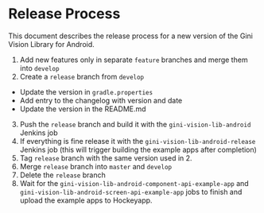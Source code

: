 # Release Process

This document describes the release process for a new version of the Gini Vision Library for Android.

1. Add new features only in separate `feature` branches and merge them into `develop`
2. Create a `release` branch from `develop`
  * Update the version in `gradle.properties` 
  * Add entry to the changelog with version and date
  * Update the version in the README.md
3. Push the `release` branch and build it with the `gini-vision-lib-android` Jenkins job
4. If everything is fine release it with the `gini-vision-lib-android-release` Jenkins job (this will trigger building the example apps after completion)
5. Tag `release` branch with the same version used in 2.
6. Merge `release` branch into `master` and `develop`
7. Delete the `release` branch
8. Wait for the `gini-vision-lib-android-component-api-example-app` and `gini-vision-lib-android-screen-api-example-app` jobs to finish and upload the example apps to Hockeyapp.